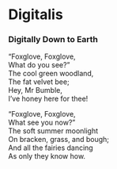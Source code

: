 # Digitalis

### Digitally Down to Earth

“Foxglove, Foxglove,  
What do you see?”  
The cool green woodland,  
The fat velvet bee;  
Hey, Mr Bumble,  
I’ve honey here for thee!  

“Foxglove, Foxglove,  
What see you now?”  
The soft summer moonlight  
On bracken, grass, and bough;  
And all the fairies dancing  
As only they know how.  
